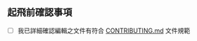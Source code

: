 <!--
請在發送 Pull Request 之前同意以下事項，謝謝你的協作 ❤️
-->

## 起飛前確認事項

- [ ] 我已詳細確認編輯之文件有符合 [CONTRIBUTING.md](CONTRIBUTING.md) 文件規範